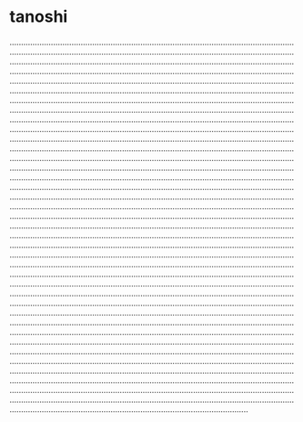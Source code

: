# tanoshi

................................................................................................................................................................................................................................................................................................................................................................................................................................................................................................................................................................................................................................................................................................................................................................................................................................................................................................................................................................................................................................................................................................................................................................................................................................................................................................................................................................................................................................................................................................................................................................................................................................................................................................................................................................................................................................................................................................................................................................................................................................................................................................................................................................................................................................................................................................................................................................................................................................................................................................................................................................................................................................................................................................................................................................................................................................................................................................................................................................................................................................................................................................................................................................................................................................................................................................................................................................................................................................................................................................................................................................................................................................................................................................................................................................................................................................................................................................................................................................................................................................................................................................................................................................................................................................................................................................................................................................................................................................................................................................................................................................................................................................................................................................................................................................................................................................................................................................................................................................................................................
